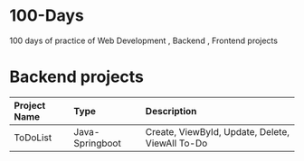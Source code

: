 # 100-Days
100 days of practice of Web Development , Backend , Frontend projects


# Backend projects

| Project Name | Type            | Description                |
| :--------    | :-------        | :------------------------- |
| ToDoList        | Java-Springboot | Create, ViewById, Update, Delete, ViewAll To-Do |




